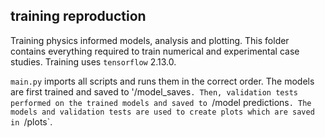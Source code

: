 ## training reproduction
Training physics informed models, analysis and plotting. This folder contains everything required to train numerical and experimental case studies. Training uses `tensorflow` 2.13.0.

`main.py` imports all scripts and runs them in the correct order. The models are first trained and saved to '/model_saves`. Then, validation tests performed on the trained models and saved to `/model predictions`. The models and validation tests are used to create plots which are saved in `/plots`. 